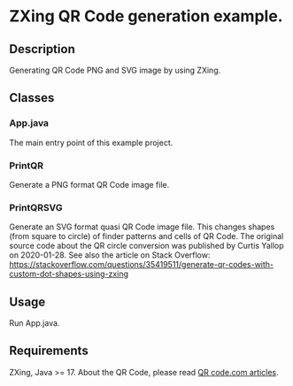 # ZXing QR Code generation example.
## Description
Generating QR Code PNG and SVG image by using ZXing.

## Classes
### App.java
The main entry point of this example project.

### PrintQR
Generate a PNG format QR Code image file.

### PrintQRSVG
Generate an SVG format quasi QR Code image file.
This changes shapes (from square to circle) of finder patterns and cells of QR Code.
The original source code about the QR circle conversion was published by Curtis Yallop on 2020-01-28.
See also the article on Stack Overflow:
https://stackoverflow.com/questions/35419511/generate-qr-codes-with-custom-dot-shapes-using-zxing

## Usage
Run App.java.

## Requirements
ZXing, Java >= 17.
About the QR Code, please read [QR code.com articles](https://www.qrcode.com/en/index.html).
